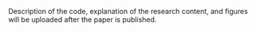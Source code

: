 Description of the code, explanation of the research content, and figures will be uploaded after the paper is published.
